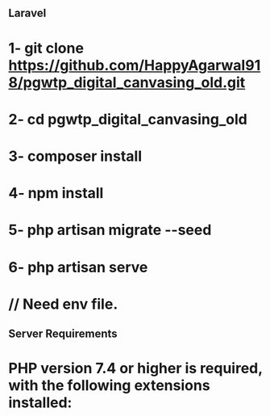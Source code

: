 ## Laravel

# 1- git clone https://github.com/HappyAgarwal918/pgwtp_digital_canvasing_old.git
# 2- cd pgwtp_digital_canvasing_old
# 3- composer install
# 4- npm install
# 5- php artisan migrate --seed
# 6- php artisan serve

# // Need env file.

## Server Requirements

# PHP version 7.4 or higher is required, with the following extensions installed: